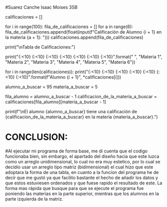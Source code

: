 #Suarez Canche Isaac Moises  3SB

calificaciones = []

for i in range(100):
    fila_de_calificaciones = []
    for a in range(6):
        fila_de_calificaciones.append(float(input(f"Calificación de Alumno {i + 1} en la materia {a + 1}: ")))
    calificaciones.append(fila_de_calificaciones)

print("\nTabla de Calificaciones:")

print("{:<10} {:<10} {:<10} {:<10} {:<10} {:<10} {:<10}".format(" ", "Materia 1", "Materia 2", "Materia 3", "Materia 4", "Materia 5", "Materia 6"))

for i in range(len(calificaciones)):
    print("{:<10} {:<10} {:<10} {:<10} {:<10} {:<10} {:<10}".format(f"Alumno {i + 1}", *calificaciones[i]))

alumno_a_buscar = 95
materia_a_buscar = 5

fila_alumno = alumno_a_buscar - 1
calificacion_de_la_materia_a_buscar = calificaciones[fila_alumno][materia_a_buscar - 1]

print(f"\nEl alumno {alumno_a_buscar} tiene una calificación de {calificacion_de_la_materia_a_buscar} en la materia {materia_a_buscar}.")

# CONCLUSION:
#Al ejecutar mi programa de forma base, me di cuenta que el codigo funcionaba bien, sin embargo, el apartado del diseño hacia que este luzca como un arreglo unidimensional, lo cual no era muy estetico, por lo cual se decidio usar un arreglo tipo matriz (bidimensional) el cual hizo que este adoptara la forma de una tabla, en cuanto a la funcion del programa he de decir que me gustó ya que facilito bastante el hecho de añadir los datos y que estos estuviesen ordenados y que fuese rapido el resultado de este. La forma mas rápida que busque para que se ejecute el programa fue poniendo las materias en la parte superior, mientras que los alumnos en la parte izquierda de la matriz.
